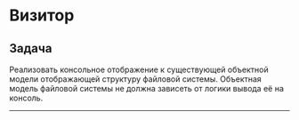 # Визитор

## Задача

Реализовать консольное отображение к существующей объектной модели отображающей структуру файловой системы. Объектная
модель файловой системы не должна зависеть от логики вывода её на консоль.

---